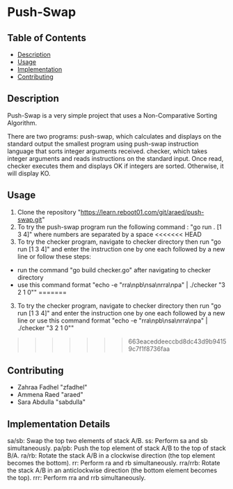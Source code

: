 # Push-Swap

## Table of Contents

- [Description](#description)
- [Usage](#usage)
- [Implementation](#implementation-details)
- [Contributing](#contributing)

## Description

Push-Swap is a very simple project that uses a Non-Comparative Sorting Algorithm. 

There are two programs: 
push-swap, which calculates and displays on the standard output the smallest program using push-swap instruction language that sorts integer arguments received.
checker, which takes integer arguments and reads instructions on the standard input. Once read, checker executes them and displays OK if integers are sorted. Otherwise, it will display KO.

## Usage

1. Clone the repository "https://learn.reboot01.com/git/araed/push-swap.git" 
2. To try the push-swap program run the following command : "go run . [1 3 4]" where numbers are separated by a space
<<<<<<< HEAD
3. To try the checker program, navigate to checker directory then run "go run [1 3 4]" and enter the instruction one by one each followed by a new line 
or follow these steps:
- run the command "go build checker.go" after navigating to checker directory
- use this command format "echo -e "rra\npb\nsa\nrra\npa" | ./checker "3 2 1 0""
=======
3. To try the checker program, navigate to checker directory then run "go run [1 3 4]" and enter the instruction one by one each followed by a new line or use this command format "echo -e "rra\npb\nsa\nrra\npa" | ./checker "3 2 1 0""
>>>>>>> 663eaceddeeccbd8dc43d9b94159c7f1f8736faa

## Contributing
  - Zahraa Fadhel "zfadhel"
  - Ammena Raed "araed"
  - Sara Abdulla "sabdulla"

## Implementation Details

sa/sb: Swap the top two elements of stack A/B.
ss: Perform sa and sb simultaneously.
pa/pb: Push the top element of stack A/B to the top of stack B/A.
ra/rb: Rotate the stack A/B in a clockwise direction (the top element becomes the bottom).
rr: Perform ra and rb simultaneously.
rra/rrb: Rotate the stack A/B in an anticlockwise direction (the bottom element becomes the top).
rrr: Perform rra and rrb simultaneously.